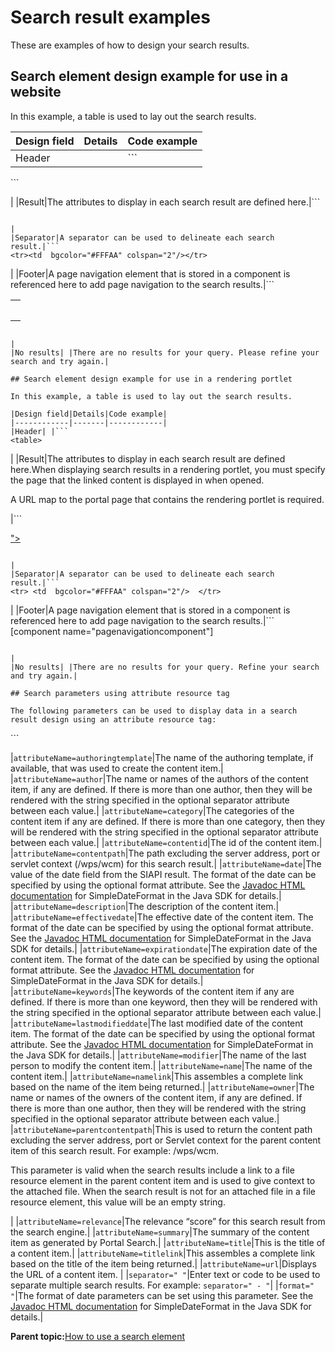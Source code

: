 # Search result examples

These are examples of how to design your search results.

## Search element design example for use in a website

In this example, a table is used to lay out the search results.

|Design field|Details|Code example|
|------------|-------|------------|
|Header| |```
<table>
```

|
|Result|The attributes to display in each search result are defined here.|```
<tr><td>
    <attributeResource attributeName="namelink"/><br>
    <attributeResource attributeName="summary"/>
</td></tr>

```

|
|Separator|A separator can be used to delineate each search result.|```
<tr><td  bgcolor="#FFFAA" colspan="2"/></tr>
```

|
|Footer|A page navigation element that is stored in a component is referenced here to add page navigation to the search results.|```
    <tr><td>
        <component name="pagenavigationcomponent"/>
    </td></tr>
</table>

```

|
|No results| |There are no results for your query. Please refine your search and try again.|

## Search element design example for use in a rendering portlet

In this example, a table is used to lay out the search results.

|Design field|Details|Code example|
|------------|-------|------------|
|Header| |```
<table>
```

|
|Result|The attributes to display in each search result are defined here.When displaying search results in a rendering portlet, you must specify the page that the linked content is displayed in when opened.

A URL map to the portal page that contains the rendering portlet is required.

|```
<tr><td>
<a href="/[PORTAL_CONTEXT_ROOT]/
[PORTAL_PAGE_URL_MAPPING]/?WCM_GLOBAL_CONTEXT=
<AttributeResource attributeName="url" />">
<AttributeResource attributeName="title" /></a>
<attributeResource attributeName="summary"/>
</td></tr>

```

|
|Separator|A separator can be used to delineate each search result.|```
<tr> <td  bgcolor="#FFFAA" colspan="2"/>  </tr>
```

|
|Footer|A page navigation element that is stored in a component is referenced here to add page navigation to the search results.|```
    <tr><td>
        [component name="pagenavigationcomponent"]
    </td></tr>
</table>

```

|
|No results| |There are no results for your query. Refine your search and try again.|

## Search parameters using attribute resource tag

The following parameters can be used to display data in a search result design using an attribute resource tag:

```
<attributeResource attributeName="parameter" separator=" " format=" "/>
```

|`attributeName=authoringtemplate`|The name of the authoring template, if available, that was used to create the content item.|
|`attributeName=author`|The name or names of the authors of the content item, if any are defined. If there is more than one author, then they will be rendered with the string specified in the optional separator attribute between each value.|
|`attributeName=category`|The categories of the content item if any are defined. If there is more than one category, then they will be rendered with the string specified in the optional separator attribute between each value.|
|`attributeName=contentid`|The id of the content item.|
|`attributeName=contentpath`|The path excluding the server address, port or servlet context \(/wps/wcm\) for this search result.|
|`attributeName=date`|The value of the date field from the SIAPI result. The format of the date can be specified by using the optional format attribute. See the [Javadoc HTML documentation](../dev/reference_docs.html) for SimpleDateFormat in the Java SDK for details.|
|`attributeName=description`|The description of the content item.|
|`attributeName=effectivedate`|The effective date of the content item. The format of the date can be specified by using the optional format attribute. See the [Javadoc HTML documentation](../dev/reference_docs.html) for SimpleDateFormat in the Java SDK for details.|
|`attributeName=expirationdate`|The expiration date of the content item. The format of the date can be specified by using the optional format attribute. See the [Javadoc HTML documentation](../dev/reference_docs.html) for SimpleDateFormat in the Java SDK for details.|
|`attributeName=keywords`|The keywords of the content item if any are defined. If there is more than one keyword, then they will be rendered with the string specified in the optional separator attribute between each value.|
|`attributeName=lastmodifieddate`|The last modified date of the content item. The format of the date can be specified by using the optional format attribute. See the [Javadoc HTML documentation](../dev/reference_docs.html) for SimpleDateFormat in the Java SDK for details.|
|`attributeName=modifier`|The name of the last person to modify the content item.|
|`attributeName=name`|The name of the content item.|
|`attributeName=namelink`|This assembles a complete link based on the name of the item being returned.|
|`attributeName=owner`|The name or names of the owners of the content item, if any are defined. If there is more than one author, then they will be rendered with the string specified in the optional separator attribute between each value.|
|`attributeName=parentcontentpath`|This is used to return the content path excluding the server address, port or Servlet context for the parent content item of this search result. For example: /wps/wcm.

 This parameter is valid when the search results include a link to a file resource element in the parent content item and is used to give context to the attached file. When the search result is not for an attached file in a file resource element, this value will be an empty string.

|
|`attributeName=relevance`|The relevance “score” for this search result from the search engine.|
|`attributeName=summary`|The summary of the content item as generated by Portal Search.|
|`attributeName=title`|This is the title of a content item.|
|`attributeName=titlelink`|This assembles a complete link based on the title of the item being returned.|
|`attributeName=url`|Displays the URL of a content item. |
|`separator=" "`|Enter text or code to be used to separate multiple search results. For example: `separator=" - "`|
|`format=" "`|The format of date parameters can be set using this parameter. See the [Javadoc HTML documentation](../dev/reference_docs.html) for SimpleDateFormat in the Java SDK for details.|

**Parent topic:**[How to use a search element](../panel_help/wcm_dev_search_form.md)

